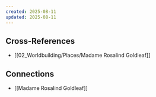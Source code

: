 ```yaml
---
created: 2025-08-11
updated: 2025-08-11
---
```




## Cross-References

- [[02_Worldbuilding/Places/Madame Rosalind Goldleaf]]


## Connections

- [[Madame Rosalind Goldleaf]]
